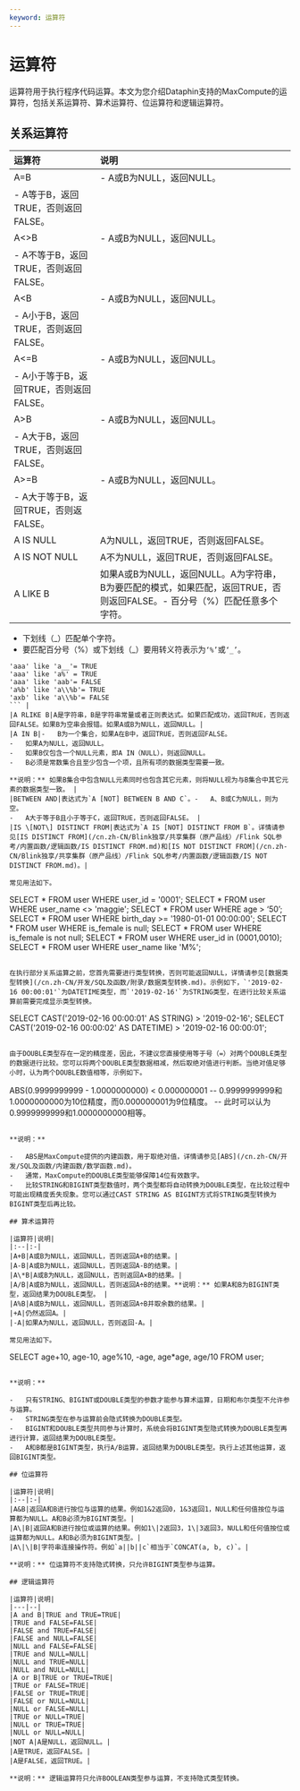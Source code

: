 ```yaml
---
keyword: 运算符
---
```


# 运算符

运算符用于执行程序代码运算。本文为您介绍Dataphin支持的MaxCompute的运算符，包括关系运算符、算术运算符、位运算符和逻辑运算符。

## 关系运算符

|运算符|说明|
|:--|:-|
|A=B|-   A或B为NULL，返回NULL。
-   A等于B，返回TRUE，否则返回FALSE。 |
|A<\>B|-   A或B为NULL，返回NULL。
-   A不等于B，返回TRUE，否则返回FALSE。 |
|A<B|-   A或B为NULL，返回NULL。
-   A小于B，返回TRUE，否则返回FALSE。 |
|A<=B|-   A或B为NULL，返回NULL。
-   A小于等于B，返回TRUE，否则返回FALSE。 |
|A\>B|-   A或B为NULL，返回NULL。
-   A大于B，返回TRUE，否则返回FALSE。 |
|A\>=B|-   A或B为NULL，返回NULL。
-   A大于等于B，返回TRUE，否则返FALSE。 |
|A IS NULL|A为NULL，返回TRUE，否则返回FALSE。|
|A IS NOT NULL|A不为NULL，返回TRUE，否则返回FALSE。|
|A LIKE B|如果A或B为NULL，返回NULL。A为字符串，B为要匹配的模式，如果匹配，返回TRUE，否则返回FALSE。-   百分号（%）匹配任意多个字符。
-   下划线（\_）匹配单个字符。
-   要匹配百分号（%）或下划线（\_）要用转义符表示为`‘%’`或`‘_’`。

```
'aaa' like 'a__'= TRUE 
'aaa' like 'a%' = TRUE
'aaa' like 'aab'= FALSE 
'a%b' like 'a\\%b'= TRUE 
'axb' like 'a\\%b'= FALSE 
``` |
|A RLIKE B|A是字符串，B是字符串常量或者正则表达式。如果匹配成功，返回TRUE，否则返回FALSE。如果B为空串会报错。如果A或B为NULL，返回NULL。|
|A IN B|-   B为一个集合，如果A在B中，返回TRUE，否则返回FALSE。
-   如果A为NULL，返回NULL。
-   如果B仅包含一个NULL元素，即A IN（NULL），则返回NULL。
-   B必须是常数集合且至少包含一个项，且所有项的数据类型需要一致。

**说明：** 如果B集合中包含NULL元素同时也包含其它元素，则将NULL视为与B集合中其它元素的数据类型一致。 |
|BETWEEN AND|表达式为`A [NOT] BETWEEN B AND C`。-   A、B或C为NULL，则为空。
-   A大于等于B且小于等于C，返回TRUE，否则返回FALSE。 |
|IS \[NOT\] DISTINCT FROM|表达式为`A IS [NOT] DISTINCT FROM B`。详情请参见[IS DISTINCT FROM](/cn.zh-CN/Blink独享/共享集群（原产品线）/Flink SQL参考/内置函数/逻辑函数/IS DISTINCT FROM.md)和[IS NOT DISTINCT FROM](/cn.zh-CN/Blink独享/共享集群（原产品线）/Flink SQL参考/内置函数/逻辑函数/IS NOT DISTINCT FROM.md)。|

常见用法如下。

```
SELECT * FROM user WHERE user_id = '0001'; 
SELECT * FROM user WHERE user_name <> 'maggie'; 
SELECT * FROM user WHERE age > ‘50’; 
SELECT * FROM user WHERE birth_day >= '1980-01-01 00:00:00'; 
SELECT * FROM user WHERE is_female is null; 
SELECT * FROM user WHERE is_female is not null; 
SELECT * FROM user WHERE user_id in (0001,0010); 
SELECT * FROM user WHERE user_name like 'M%';
```

在执行部分关系运算之前，您首先需要进行类型转换，否则可能返回NULL，详情请参见[数据类型转换](/cn.zh-CN/开发/SQL及函数/附录/数据类型转换.md)。示例如下，`'2019-02-16 00:00:01'`为DATETIME类型，而`'2019-02-16'`为STRING类型，在进行比较关系运算前需要完成显示类型转换。

```
SELECT CAST('2019-02-16 00:00:01' AS STRING) > '2019-02-16';
SELECT CAST('2019-02-16 00:00:02' AS DATETIME) > '2019-02-16 00:00:01';
```

由于DOUBLE类型存在一定的精度差，因此，不建议您直接使用等于号（=）对两个DOUBLE类型的数据进行比较。您可以将两个DOUBLE类型数据相减，然后取绝对值进行判断。当绝对值足够小时，认为两个DOUBLE数值相等，示例如下。

```
ABS(0.9999999999 - 1.0000000000) < 0.000000001
 -- 0.9999999999和1.0000000000为10位精度，而0.000000001为9位精度。
 -- 此时可以认为0.9999999999和1.0000000000相等。
```

**说明：**

-   ABS是MaxCompute提供的内建函数，用于取绝对值，详情请参见[ABS](/cn.zh-CN/开发/SQL及函数/内建函数/数学函数.md)。
-   通常，MaxCompute的DOUBLE类型能够保障14位有效数字。
-   比较STRING和BIGINT类型数值时，两个类型都将自动转换为DOUBLE类型，在比较过程中可能出现精度丢失现象。您可以通过CAST STRING AS BIGINT方式将STRING类型转换为BIGINT类型后再比较。

## 算术运算符

|运算符|说明|
|:--|:-|
|A+B|A或B为NULL，返回NULL，否则返回A+B的结果。|
|A-B|A或B为NULL，返回NULL，否则返回A-B的结果。|
|A\*B|A或B为NULL，返回NULL，否则返回A×B的结果。|
|A/B|A或B为NULL，返回NULL，否则返回A÷B的结果。**说明：** 如果A和B为BIGINT类型，返回结果为DOUBLE类型。 |
|A%B|A或B为NULL，返回NULL，否则返回A÷B并取余数的结果。|
|+A|仍然返回A。|
|-A|如果A为NULL，返回NULL，否则返回-A。|

常见用法如下。

```
SELECT age+10, age-10, age%10, -age, age*age, age/10 FROM user;
```

**说明：**

-   只有STRING、BIGINT或DOUBLE类型的参数才能参与算术运算，日期和布尔类型不允许参与运算。
-   STRING类型在参与运算前会隐式转换为DOUBLE类型。
-   BIGINT和DOUBLE类型共同参与计算时，系统会将BIGINT类型隐式转换为DOUBLE类型再进行计算，返回结果为DOUBLE类型。
-   A和B都是BIGINT类型，执行A/B运算，返回结果为DOUBLE类型。执行上述其他运算，返回BIGINT类型。

## 位运算符

|运算符|说明|
|:--|:-|
|A&B|返回A和B进行按位与运算的结果。例如1&2返回0，1&3返回1，NULL和任何值按位与运算都为NULL。A和B必须为BIGINT类型。|
|A\|B|返回A和B进行按位或运算的结果。例如1\|2返回3，1\|3返回3，NULL和任何值按位或运算都为NULL。A和B必须为BIGINT类型。|
|A\|\|B|字符串连接操作符。例如`a||b||c`相当于`CONCAT(a, b, c)`。|

**说明：** 位运算符不支持隐式转换，只允许BIGINT类型参与运算。

## 逻辑运算符

|运算符|说明|
|---|--|
|A and B|TRUE and TRUE=TRUE|
|TRUE and FALSE=FALSE|
|FALSE and TRUE=FALSE|
|FALSE and NULL=FALSE|
|NULL and FALSE=FALSE|
|TRUE and NULL=NULL|
|NULL and TRUE=NULL|
|NULL and NULL=NULL|
|A or B|TRUE or TRUE=TRUE|
|TRUE or FALSE=TRUE|
|FALSE or TRUE=TRUE|
|FALSE or NULL=NULL|
|NULL or FALSE=NULL|
|TRUE or NULL=TRUE|
|NULL or TRUE=TRUE|
|NULL or NULL=NULL|
|NOT A|A是NULL，返回NULL。|
|A是TRUE，返回FALSE。|
|A是FALSE，返回TRUE。|

**说明：** 逻辑运算符只允许BOOLEAN类型参与运算，不支持隐式类型转换。

